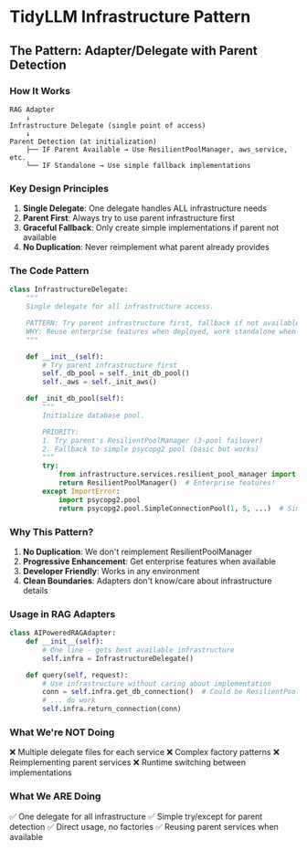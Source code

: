 # TidyLLM Infrastructure Pattern

## The Pattern: Adapter/Delegate with Parent Detection

### How It Works

```
RAG Adapter
    ↓
Infrastructure Delegate (single point of access)
    ↓
Parent Detection (at initialization)
    ├── IF Parent Available → Use ResilientPoolManager, aws_service, etc.
    └── IF Standalone → Use simple fallback implementations
```

### Key Design Principles

1. **Single Delegate**: One delegate handles ALL infrastructure needs
2. **Parent First**: Always try to use parent infrastructure first
3. **Graceful Fallback**: Only create simple implementations if parent not available
4. **No Duplication**: Never reimplement what parent already provides

### The Code Pattern

```python
class InfrastructureDelegate:
    """
    Single delegate for all infrastructure access.

    PATTERN: Try parent infrastructure first, fallback if not available.
    WHY: Reuse enterprise features when deployed, work standalone when developing.
    """

    def __init__(self):
        # Try parent infrastructure first
        self._db_pool = self._init_db_pool()
        self._aws = self._init_aws()

    def _init_db_pool(self):
        """
        Initialize database pool.

        PRIORITY:
        1. Try parent's ResilientPoolManager (3-pool failover)
        2. Fallback to simple psycopg2 pool (basic but works)
        """
        try:
            from infrastructure.services.resilient_pool_manager import ResilientPoolManager
            return ResilientPoolManager()  # Enterprise features!
        except ImportError:
            import psycopg2.pool
            return psycopg2.pool.SimpleConnectionPool(1, 5, ...)  # Simple fallback
```

### Why This Pattern?

1. **No Duplication**: We don't reimplement ResilientPoolManager
2. **Progressive Enhancement**: Get enterprise features when available
3. **Developer Friendly**: Works in any environment
4. **Clean Boundaries**: Adapters don't know/care about infrastructure details

### Usage in RAG Adapters

```python
class AIPoweredRAGAdapter:
    def __init__(self):
        # One line - gets best available infrastructure
        self.infra = InfrastructureDelegate()

    def query(self, request):
        # Use infrastructure without caring about implementation
        conn = self.infra.get_db_connection()  # Could be ResilientPool or SimplePool
        # ... do work
        self.infra.return_connection(conn)
```

### What We're NOT Doing

❌ Multiple delegate files for each service
❌ Complex factory patterns
❌ Reimplementing parent services
❌ Runtime switching between implementations

### What We ARE Doing

✅ One delegate for all infrastructure
✅ Simple try/except for parent detection
✅ Direct usage, no factories
✅ Reusing parent services when available